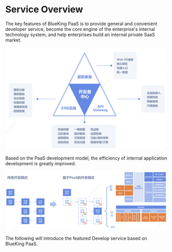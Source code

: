  # Service Overview 

 The key features of BlueKing PaaS is to provide general and convenient developer service, become the core engine of the enterprise's internal technology system, and help enterprises build an internal private SaaS market. 

 ![-w2020](../../assets/dev_all.png) 

 Based on the PaaS development model, the efficiency of internal application development is greatly improved. 

 ![-w2020](../../assets/dev_mode.png) 

 The following will introduce the featured Develop service based on BlueKing PaaS. 